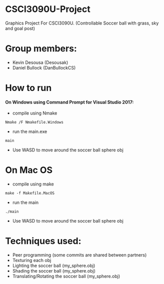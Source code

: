 # CSCI3090U-Project
Graphics Project For CSCI3090U. (Controllable Soccer ball with grass, sky and goal post)

# Group members:
- Kevin Desousa	 (Desousak)
- Daniel Bullock (DanBullockCS)

# How to run
#### On Windows using Command Prompt for Visual Studio 2017:
- compile using Nmake
```
Nmake /F Nmakefile.Windows
```
- run the main.exe
```
main
```
- Use WASD to move around the soccer ball sphere obj

# On Mac OS 
- compile using make
```
make -f Makefile.MacOS
```
- run the main
```
./main
```
- Use WASD to move around the soccer ball sphere obj

# Techniques used:
- Peer programming (some commits are shared between partners)
- Texturing each obj
- Lighting the soccer ball (my_sphere.obj)
- Shading the soccer ball (my_sphere.obj)
- Translating/Rotating the soccer ball (my_sphere.obj)
